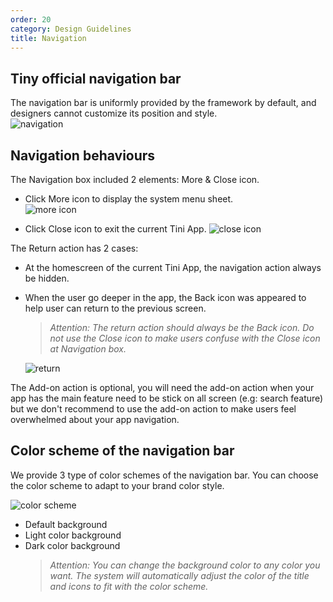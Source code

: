 ```yaml
---
order: 20
category: Design Guidelines
title: Navigation
---
```


## Tiny official navigation bar

The navigation bar is uniformly provided by the framework by default, and designers cannot customize its position and style. <br />
<img className="img-basic" src="https://salt.tikicdn.com/ts/social/e0/09/8d/9b0cdc4c0aea07794f05f290ec9bfccf.png" alt="navigation" />

## Navigation behaviours

The Navigation box included 2 elements: More & Close icon.

- Click More icon to display the system menu sheet. <br />
  <img className="img-basic" src="https://salt.tikicdn.com/ts/social/37/b6/92/d07c55ff15341b918570238109ed4e5e.png" alt="more icon"/>

- Click Close icon to exit the current Tini App.
  <img className="img-basic" src="https://salt.tikicdn.com/ts/social/ea/80/ec/53b8b14009c6e3b13bcfc742c78c083f.png" alt="close icon" /> <br />

The Return action has 2 cases:

- At the homescreen of the current Tini App, the navigation action always be hidden.
- When the user go deeper in the app, the Back icon was appeared to help user can return to the previous screen.

  > _Attention: The return action should always be the Back icon. Do not use the Close icon to make users confuse with the Close icon at Navigation box._

    <img className="img-basic" src="https://salt.tikicdn.com/ts/social/03/b3/e5/c7bdf880a5699915f0abd87f352834ca.png" alt="return" />

The Add-on action is optional, you will need the add-on action when your app has the main feature need to be stick on all screen (e.g: search feature) but we don't recommend to use the add-on action to make users feel overwhelmed about your app navigation.

## Color scheme of the navigation bar

We provide 3 type of color schemes of the navigation bar. You can choose the color scheme to adapt to your brand color style.

<img className="img-basic" src="https://salt.tikicdn.com/ts/social/bd/42/2d/edd48b8f3dd6972bc561a750d7826c3b.png" alt="color scheme" />

- Default background
- Light color background
- Dark color background
  > _Attention: You can change the background color to any color you want. The system will automatically adjust the color of the title and icons to fit with the color scheme._
